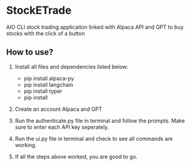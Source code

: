# StockETrade
AIO CLI stock trading applicaiton linked with Alpaca API and GPT to buy stocks with the click of a button

## How to use?
1. Install all files and dependencies listed below:
   - pip install alpaca-py
   - pip install langchain
   - pip install typer
   - pip install
  
2. Create an account Alpaca and GPT

3. Run the authenticate.py file in terminal and follow the prompts. Make sure to enter each API key seperately.

4. Run the ui.py file in terminal and check to see all commands are working.

5. If all the steps above worked, you are good to go.
